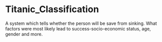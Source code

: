 # Titanic_Classification
A system which tells whether the person will be save from sinking. What factors were most likely lead to success-socio-economic status, age, gender and more.
